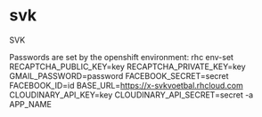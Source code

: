 svk
===

SVK

Passwords are set by the openshift environment:
rhc env-set RECAPTCHA_PUBLIC_KEY=key RECAPTCHA_PRIVATE_KEY=key GMAIL_PASSWORD=password FACEBOOK_SECRET=secret FACEBOOK_ID=id BASE_URL=https://x-svkvoetbal.rhcloud.com CLOUDINARY_API_KEY=key CLOUDINARY_API_SECRET=secret -a APP_NAME
